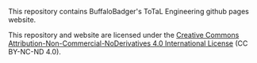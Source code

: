 This repository contains BuffaloBadger's ToTaL Engineering github pages website.

This repository and website are licensed under the [Creative Commons Attribution-Non-Commercial-NoDerivatives 4.0 International License](https://creativecommons.org/licenses/by-nc-nd/4.0/) (CC BY-NC-ND 4.0).